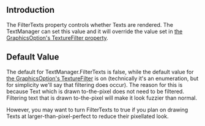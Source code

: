 ## Introduction

The FilterTexts property controls whether Texts are rendered. The TextManager can set this value and it will override the value set in [the GraphicsOption's TextureFilter property](/frb/docs/index.php?title=FlatRedBall.Graphics.GraphicsOptions.TextureFilter.md "FlatRedBall.Graphics.GraphicsOptions.TextureFilter").

## Default Value

The default for TextManager.FilterTexts is false, while the default value for [the GraphicsOption's TextureFilter](/frb/docs/index.php?title=FlatRedBall.Graphics.GraphicsOptions.TextureFilter.md "FlatRedBall.Graphics.GraphicsOptions.TextureFilter") is on (technically it's an enumeration, but for simplicity we'll say that filtering does occur). The reason for this is because Text which is drawn to-the-pixel does not need to be filtered. Filtering text that is drawn to-the-pixel will make it look fuzzier than normal.

However, you may want to turn FilterTexts to true if you plan on drawing Texts at larger-than-pixel-perfect to reduce their pixellated look.
